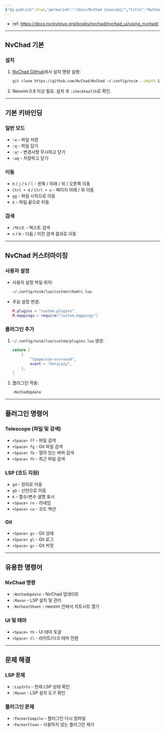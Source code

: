 ```yaml
---
{"dg-publish":true,"permalink":"/docs/NvChad {neovim}/","title":"NvChad {neovim}"}
---
```


- ref: <https://docs.rockylinux.org/books/nvchad/nvchad_ui/using_nvchad/>

---

## **NvChad 기본**

### 설치

1. [NvChad GitHub](https://github.com/NvChad/NvChad)에서 설치 명령 실행:

   ```bash
   git clone https://github.com/NvChad/NvChad ~/.config/nvim --depth 1 && nvim
   ```

2. Neovim 0.9 이상 필요. 설치 후 `:checkhealth`로 확인.

---

## **기본 키바인딩**

### 일반 모드

- `:w` - 파일 저장
- `:q` - 파일 닫기
- `:q!` - 변경사항 무시하고 닫기
- `:wq` - 저장하고 닫기

### 이동

- `h` / `j` / `k` / `l` - 왼쪽 / 아래 / 위 / 오른쪽 이동
- `Ctrl + d` / `Ctrl + u` - 페이지 아래 / 위 이동
- `gg` - 파일 시작으로 이동
- `G` - 파일 끝으로 이동

### 검색

- `/텍스트` - 텍스트 검색
- `n` / `N` - 다음 / 이전 검색 결과로 이동

---

## **NvChad 커스터마이징**

### 사용자 설정

- 사용자 설정 파일 위치:

  ```bash
  ~/.config/nvim/lua/custom/chadrc.lua
  ```

- 주요 설정 변경:

  ```lua
  M.plugins = "custom.plugins"
  M.mappings = require("custom.mappings")
  ```

### 플러그인 추가

1. `~/.config/nvim/lua/custom/plugins.lua` 생성:

   ```lua
   return {
       {
           "tpope/vim-surround",
           event = "VeryLazy",
       },
   }
   ```

2. 플러그인 적용:

   ```bash
   :NvChadUpdate
   ```

---

## **플러그인 명령어**

### Telescope (파일 및 검색)

- `<Space> ff` - 파일 검색
- `<Space> fg` - Git 파일 검색
- `<Space> fb` - 열려 있는 버퍼 검색
- `<Space> fh` - 최근 파일 검색

### LSP (코드 지원)

- `gd` - 정의로 이동
- `gD` - 선언으로 이동
- `K` - 함수/변수 설명 표시
- `<Space> rn` - 리네임
- `<Space> ca` - 코드 액션

### Git

- `<Space> gs` - Git 상태
- `<Space> gl` - Git 로그
- `<Space> gc` - Git 커밋

---

## **유용한 명령어**

### NvChad 명령

- `:NvChadUpdate` - NvChad 업데이트
- `:Mason` - LSP 설치 및 관리
- `:NvCheatSheet` - neovim 안에서 치트시트 열기

### UI 및 테마

- `<Space> th` - UI 테마 토글
- `<Space> tl` - 라이트/다크 테마 전환

---

## **문제 해결**

### LSP 문제

- `:LspInfo` - 현재 LSP 상태 확인
- `:Mason` - LSP 설치 도구 확인

### 플러그인 문제

- `:PackerCompile` - 플러그인 다시 컴파일
- `:PackerClean` - 사용하지 않는 플러그인 제거
